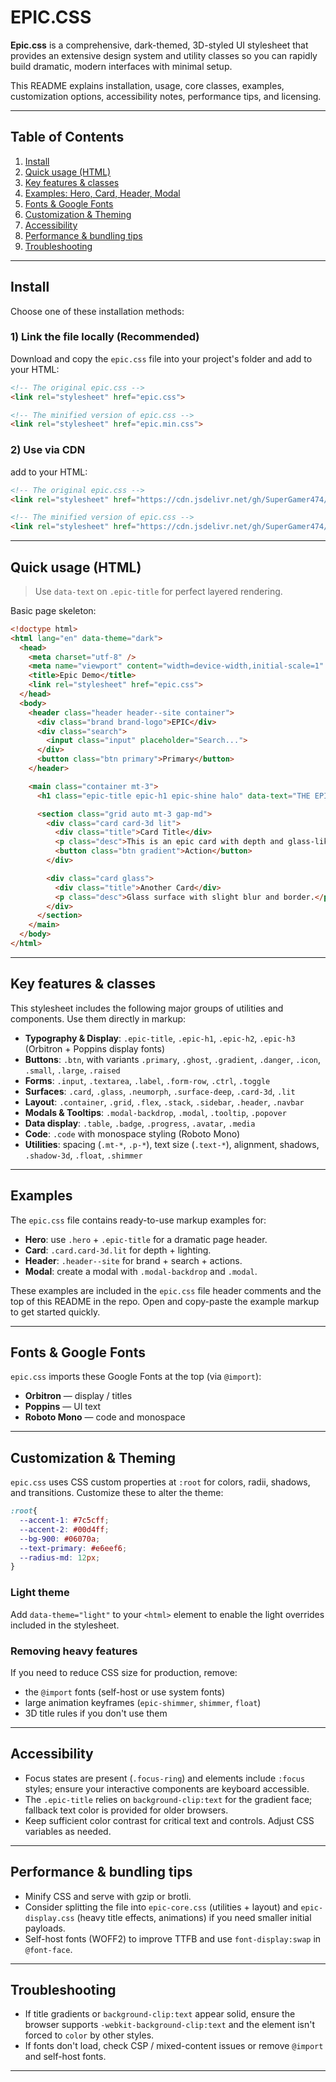 # EPIC.CSS

**Epic.css** is a comprehensive, dark-themed, 3D-styled UI stylesheet that provides an extensive design system and utility classes so you can rapidly build dramatic, modern interfaces with minimal setup.

This README explains installation, usage, core classes, examples, customization options, accessibility notes, performance tips, and licensing.

---

## Table of Contents

1. [Install](#install)
2. [Quick usage (HTML)](#quick-usage-html)
3. [Key features & classes](#key-features--classes)
4. [Examples: Hero, Card, Header, Modal](#examples)
5. [Fonts & Google Fonts](#fonts--google-fonts)
6. [Customization & Theming](#customization--theming)
7. [Accessibility](#accessibility)
8. [Performance & bundling tips](#performance--bundling-tips)
9. [Troubleshooting](#troubleshooting)

---

## Install

Choose one of these installation methods:

### 1) Link the file locally (Recommended)

Download and copy the `epic.css` file into your project's folder and add to your HTML:

```html
<!-- The original epic.css -->
<link rel="stylesheet" href="epic.css">

<!-- The minified version of epic.css -->
<link rel="stylesheet" href="epic.min.css">
```

### 2) Use via CDN

add to your HTML:

```html
<!-- The original epic.css -->
<link rel="stylesheet" href="https://cdn.jsdelivr.net/gh/SuperGamer474/epic.css/epic.css">

<!-- The minified version of epic.css -->
<link rel="stylesheet" href="https://cdn.jsdelivr.net/gh/SuperGamer474/epic.css/epic.min.css">
```

---

## Quick usage (HTML)

> Use `data-text` on `.epic-title` for perfect layered rendering.

Basic page skeleton:

```html
<!doctype html>
<html lang="en" data-theme="dark">
  <head>
    <meta charset="utf-8" />
    <meta name="viewport" content="width=device-width,initial-scale=1" />
    <title>Epic Demo</title>
    <link rel="stylesheet" href="epic.css">
  </head>
  <body>
    <header class="header header--site container">
      <div class="brand brand-logo">EPIC</div>
      <div class="search">
        <input class="input" placeholder="Search...">
      </div>
      <button class="btn primary">Primary</button>
    </header>

    <main class="container mt-3">
      <h1 class="epic-title epic-h1 epic-shine halo" data-text="THE EPIC TITLE">THE EPIC TITLE</h1>

      <section class="grid auto mt-3 gap-md">
        <div class="card card-3d lit">
          <div class="title">Card Title</div>
          <p class="desc">This is an epic card with depth and glass-like surface.</p>
          <button class="btn gradient">Action</button>
        </div>

        <div class="card glass">
          <div class="title">Another Card</div>
          <p class="desc">Glass surface with slight blur and border.</p>
        </div>
      </section>
    </main>
  </body>
</html>
```

---

## Key features & classes

This stylesheet includes the following major groups of utilities and components. Use them directly in markup:

* **Typography & Display**: `.epic-title`, `.epic-h1`, `.epic-h2`, `.epic-h3` (Orbitron + Poppins display fonts)
* **Buttons**: `.btn`, with variants `.primary`, `.ghost`, `.gradient`, `.danger`, `.icon`, `.small`, `.large`, `.raised`
* **Forms**: `.input`, `.textarea`, `.label`, `.form-row`, `.ctrl`, `.toggle`
* **Surfaces**: `.card`, `.glass`, `.neumorph`, `.surface-deep`, `.card-3d`, `.lit`
* **Layout**: `.container`, `.grid`, `.flex`, `.stack`, `.sidebar`, `.header`, `.navbar`
* **Modals & Tooltips**: `.modal-backdrop`, `.modal`, `.tooltip`, `.popover`
* **Data display**: `.table`, `.badge`, `.progress`, `.avatar`, `.media`
* **Code**: `.code` with monospace styling (Roboto Mono)
* **Utilities**: spacing (`.mt-*`, `.p-*`), text size (`.text-*`), alignment, shadows, `.shadow-3d`, `.float`, `.shimmer`

---

## Examples

The `epic.css` file contains ready-to-use markup examples for:

* **Hero**: use `.hero` + `.epic-title` for a dramatic page header.
* **Card**: `.card.card-3d.lit` for depth + lighting.
* **Header**: `.header--site` for brand + search + actions.
* **Modal**: create a modal with `.modal-backdrop` and `.modal`.

These examples are included in the `epic.css` file header comments and the top of this README in the repo. Open and copy-paste the example markup to get started quickly.

---

## Fonts & Google Fonts

`epic.css` imports these Google Fonts at the top (via `@import`):

* **Orbitron** — display / titles
* **Poppins** — UI text
* **Roboto Mono** — code and monospace

---

## Customization & Theming

`epic.css` uses CSS custom properties at `:root` for colors, radii, shadows, and transitions. Customize these to alter the theme:

```css
:root{
  --accent-1: #7c5cff;
  --accent-2: #00d4ff;
  --bg-900: #06070a;
  --text-primary: #e6eef6;
  --radius-md: 12px;
}
```

### Light theme

Add `data-theme="light"` to your `<html>` element to enable the light overrides included in the stylesheet.

### Removing heavy features

If you need to reduce CSS size for production, remove:

* the `@import` fonts (self-host or use system fonts)
* large animation keyframes (`epic-shimmer`, `shimmer`, `float`)
* 3D title rules if you don't use them

---

## Accessibility

* Focus states are present (`.focus-ring`) and elements include `:focus` styles; ensure your interactive components are keyboard accessible.
* The `.epic-title` relies on `background-clip:text` for the gradient face; fallback text color is provided for older browsers.
* Keep sufficient color contrast for critical text and controls. Adjust CSS variables as needed.

---

## Performance & bundling tips

* Minify CSS and serve with gzip or brotli.
* Consider splitting the file into `epic-core.css` (utilities + layout) and `epic-display.css` (heavy title effects, animations) if you need smaller initial payloads.
* Self-host fonts (WOFF2) to improve TTFB and use `font-display:swap` in `@font-face`.

---

## Troubleshooting

* If title gradients or `background-clip:text` appear solid, ensure the browser supports `-webkit-background-clip:text` and the element isn't forced to `color` by other styles.
* If fonts don't load, check CSP / mixed-content issues or remove `@import` and self-host fonts.

---
